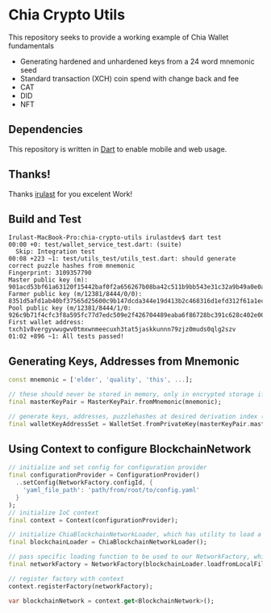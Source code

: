 # Chia Crypto Utils

This repository seeks to provide a working example of Chia Wallet fundamentals

* Generating hardened and unhardened keys from a 24 word mnemonic seed
* Standard transaction (XCH) coin spend with change back and fee
* CAT
* DID
* NFT

## Dependencies

This repository is written in [Dart](https://dart.dev/get-dart) to enable mobile and web usage.


## Thanks!

Thanks [irulast](https://github.com/irulast/chia-crypto-utils) for you excelent Work!

## Build and Test

```console
Irulast-MacBook-Pro:chia-crypto-utils irulastdev$ dart test
00:00 +0: test/wallet_service_test.dart: (suite)                                                                                                                                                                                       
  Skip: Integration test
00:08 +223 ~1: test/utils_test/utils_test.dart: should generate correct puzzle hashes from mnemonic                                                                                                                                    
Fingerprint: 3109357790
Master public key (m): 901acd53bf61a63120f15442baf0f2a656267b08ba42c511b9bb543e31c32a9b49a0e0aa5e897bc81878d703fcd889f3
Farmer public key (m/12381/8444/0/0): 8351d5afd1ab40bf37565d25600c9b147dcda344e19d413b2c468316d1efd312f61a1eca02a74f8d5f0d6e79911c23ca
Pool public key (m/12381/8444/1/0: 926c9b71f4cfc3f8a595fc77d7edc509e2f426704489eaba6f86728bc391c628c402e00190ba3617931649d8c53b5520
First wallet address: txch1v8vergyvwugwv0tmxwnmeecuxh3tat5jaskkunnn79zjz0muds0qlg2szv
01:02 +896 ~1: All tests passed!
```

## Generating Keys, Addresses from Mnemonic

```dart
const mnemonic = ['elder', 'quality', 'this', ...];

// these should never be stored in memory, only in encrypted storage if at all
final masterKeyPair = MasterKeyPair.fromMnemonic(mnemonic);

// generate keys, addresses, puzzlehashes at desired derivation index (both hardened and unhardened)
final walletKeyAddressSet = WalletSet.fromPrivateKey(masterKeyPair.masterPrivateKey, 0);
```

## Using Context to configure BlockchainNetwork

```dart
// initialize and set config for configuration provider
final configurationProvider = ConfigurationProvider()
  ..setConfig(NetworkFactory.configId, {
    'yaml_file_path': 'path/from/root/to/config.yaml'
  }
);
// initialize IoC context
final context = Context(configurationProvider);

// initialize ChiaBlockchainNetworkLoader, which has utility to load a BlockchainNetwork object from a chia config.yaml file
final blockchainLoader = ChiaBlockchainNetworkLoader();

// pass specific loading function to be used to our NetworkFactory, which interfaces with out context to construct configured BlockchainNetwork objects
final networkFactory = NetworkFactory(blockchainLoader.loadfromLocalFileSystem)

// register factory with context
context.registerFactory(networkFactory);

var blockchainNetwork = context.get<BlockchainNetwork>();
```

